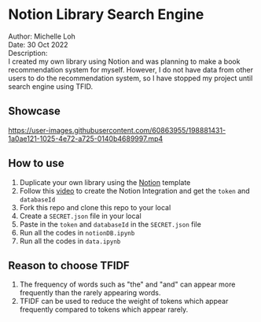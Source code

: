 # Notion Library Search Engine
Author: Michelle Loh <br>
Date: 30 Oct 2022 <br>
Description: <br>
I created my own library using Notion and was planning to make a book recommendation system for myself. However, I do not have data from other users to do the recommendation system, so I have stopped my project until search engine using TFID.


## Showcase
https://user-images.githubusercontent.com/60863955/198881431-1a0ae121-1025-4e72-a725-0140b4689997.mp4

## How to use
1. Duplicate your own library using the [Notion](https://www.notion.so/michelle-loh/Library-Tree-Template-0718c366f2ed40449298b591d2bf2510) template
2. Follow this [video](https://www.youtube.com/watch?v=FxRldnim9jE&t=422s) to create the Notion Integration and get the `token` and `databaseId`
3. Fork this repo and clone this repo to your local
4. Create a `SECRET.json` file in your local
5. Paste in the `token` and `databaseId` in the `SECRET.json` file
6. Run all the codes in `notionDB.ipynb`
7. Run all the codes in `data.ipynb`

## Reason to choose TFIDF
1. The frequency of words such as "the" and "and" can appear more frequently than the rarely appearing words.
2. TFIDF can be used to reduce the weight of tokens which appear frequently compared to tokens which appear rarely.
